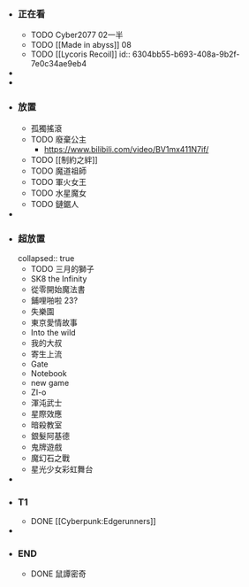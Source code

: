- ### 正在看
	- TODO Cyber2077 02一半
	- TODO [[Made in abyss]] 08
	- TODO [[Lycoris Recoil]]
	  id:: 6304bb55-b693-408a-9b2f-7e0c34ae9eb4
-
-
- ### 放置
	- 孤獨搖滾
	- TODO 廢棄公主
		- https://www.bilibili.com/video/BV1mx411N7if/
	- TODO [[制約之絆]]
	- TODO 魔道祖師
	- TODO 軍火女王
	- TODO 水星魔女
	- TODO 鏈鋸人
-
- ### 超放置
  collapsed:: true
	- TODO 三月的獅子
	- SK8 the Infinity
	- 從零開始魔法書
	- 鋪哩啪啦 23?
	- 失樂園
	- 東京愛情故事
	- Into the wild
	- 我的大叔
	- 寄生上流
	- Gate
	- Notebook
	- new game
	- ZI-o
	- 渾沌武士
	- 星際效應
	- 暗殺教室
	- 銀髮阿基德
	- 鬼牌遊戲
	- 魔幻石之戰
	- 星光少女彩虹舞台
-
- ### T1
	- DONE [[Cyberpunk:Edgerunners]]
-
- ### END
	- DONE 鼠譚密奇